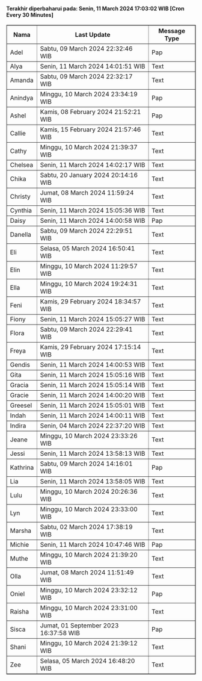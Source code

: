 #### Terakhir diperbaharui pada: Senin, 11 March 2024 17:03:02 WIB [Cron Every 30 Minutes]

<table border='1'><tr><th>Nama</th><th>Last Update</th><th>Message Type</th></tr><tr><td>Adel</td><td>Sabtu, 09 March 2024 22:32:46 WIB</td><td>Pap</td></tr><tr><td>Alya</td><td>Senin, 11 March 2024 14:01:51 WIB</td><td>Text</td></tr><tr><td>Amanda</td><td>Sabtu, 09 March 2024 22:32:17 WIB</td><td>Text</td></tr><tr><td>Anindya</td><td>Minggu, 10 March 2024 23:34:19 WIB</td><td>Pap</td></tr><tr><td>Ashel</td><td>Kamis, 08 February 2024 21:52:21 WIB</td><td>Pap</td></tr><tr><td>Callie</td><td>Kamis, 15 February 2024 21:57:46 WIB</td><td>Text</td></tr><tr><td>Cathy</td><td>Minggu, 10 March 2024 21:39:37 WIB</td><td>Text</td></tr><tr><td>Chelsea</td><td>Senin, 11 March 2024 14:02:17 WIB</td><td>Text</td></tr><tr><td>Chika</td><td>Sabtu, 20 January 2024 20:14:16 WIB</td><td>Text</td></tr><tr><td>Christy</td><td>Jumat, 08 March 2024 11:59:24 WIB</td><td>Text</td></tr><tr><td>Cynthia</td><td>Senin, 11 March 2024 15:05:36 WIB</td><td>Text</td></tr><tr><td>Daisy</td><td>Senin, 11 March 2024 14:00:58 WIB</td><td>Pap</td></tr><tr><td>Danella</td><td>Sabtu, 09 March 2024 22:29:51 WIB</td><td>Text</td></tr><tr><td>Eli</td><td>Selasa, 05 March 2024 16:50:41 WIB</td><td>Text</td></tr><tr><td>Elin</td><td>Minggu, 10 March 2024 11:29:57 WIB</td><td>Text</td></tr><tr><td>Ella</td><td>Minggu, 10 March 2024 19:24:31 WIB</td><td>Text</td></tr><tr><td>Feni</td><td>Kamis, 29 February 2024 18:34:57 WIB</td><td>Text</td></tr><tr><td>Fiony</td><td>Senin, 11 March 2024 15:05:27 WIB</td><td>Text</td></tr><tr><td>Flora</td><td>Sabtu, 09 March 2024 22:29:41 WIB</td><td>Text</td></tr><tr><td>Freya</td><td>Kamis, 29 February 2024 17:15:14 WIB</td><td>Text</td></tr><tr><td>Gendis</td><td>Senin, 11 March 2024 14:00:53 WIB</td><td>Text</td></tr><tr><td>Gita</td><td>Senin, 11 March 2024 15:05:16 WIB</td><td>Text</td></tr><tr><td>Gracia</td><td>Senin, 11 March 2024 15:05:14 WIB</td><td>Text</td></tr><tr><td>Gracie</td><td>Senin, 11 March 2024 14:00:20 WIB</td><td>Text</td></tr><tr><td>Greesel</td><td>Senin, 11 March 2024 15:05:01 WIB</td><td>Text</td></tr><tr><td>Indah</td><td>Senin, 11 March 2024 14:00:11 WIB</td><td>Text</td></tr><tr><td>Indira</td><td>Senin, 04 March 2024 22:37:20 WIB</td><td>Text</td></tr><tr><td>Jeane</td><td>Minggu, 10 March 2024 23:33:26 WIB</td><td>Text</td></tr><tr><td>Jessi</td><td>Senin, 11 March 2024 13:58:13 WIB</td><td>Text</td></tr><tr><td>Kathrina</td><td>Sabtu, 09 March 2024 14:16:01 WIB</td><td>Pap</td></tr><tr><td>Lia</td><td>Senin, 11 March 2024 13:58:05 WIB</td><td>Text</td></tr><tr><td>Lulu</td><td>Minggu, 10 March 2024 20:26:36 WIB</td><td>Text</td></tr><tr><td>Lyn</td><td>Minggu, 10 March 2024 23:33:00 WIB</td><td>Text</td></tr><tr><td>Marsha</td><td>Sabtu, 02 March 2024 17:38:19 WIB</td><td>Text</td></tr><tr><td>Michie</td><td>Senin, 11 March 2024 10:47:46 WIB</td><td>Pap</td></tr><tr><td>Muthe</td><td>Minggu, 10 March 2024 21:39:20 WIB</td><td>Text</td></tr><tr><td>Olla</td><td>Jumat, 08 March 2024 11:51:49 WIB</td><td>Text</td></tr><tr><td>Oniel</td><td>Minggu, 10 March 2024 23:32:12 WIB</td><td>Pap</td></tr><tr><td>Raisha</td><td>Minggu, 10 March 2024 23:31:00 WIB</td><td>Text</td></tr><tr><td>Sisca</td><td>Jumat, 01 September 2023 16:37:58 WIB</td><td>Pap</td></tr><tr><td>Shani</td><td>Minggu, 10 March 2024 21:39:12 WIB</td><td>Text</td></tr><tr><td>Zee</td><td>Selasa, 05 March 2024 16:48:20 WIB</td><td>Text</td></tr></table>